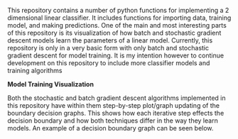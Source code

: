 <p>This repository contains a number of python functions for implementing a 2 dimensional linear classifier. It includes functions for importing data, training model, and making predictions. One of the main and most interesting parts of this repository is its visualization of how batch and stochastic gradient descent models learn the parameters of a linear model. Currently, this repository is only in a very basic form with only batch and stochastic gradient descent for model training. It is my intention however to continue development on this repository to include more classifier models and training algorithms</p>

<b>Model Training Visualization</b>

Both the stochastic and batch gradient descent algorithms implemented in this repository have within them step-by-step plot/graph updating of the boundary decision graphs. This shows how each iterative step effects the decision boundary and how both techniques differ in the way they learn models. An example of a decision boundary graph can be seen below.


